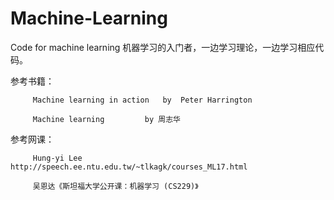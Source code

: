 # Machine-Learning
Code for machine learning
机器学习的入门者，一边学习理论，一边学习相应代码。

参考书籍：

         Machine learning in action   by  Peter Harrington

         Machine learning         by 周志华
         
参考网课：

         Hung-yi Lee   http://speech.ee.ntu.edu.tw/~tlkagk/courses_ML17.html

         吴恩达《斯坦福大学公开课：机器学习 (CS229)》 
